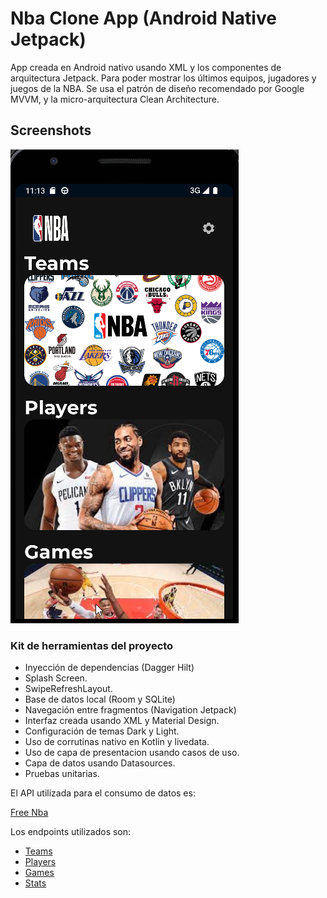 # Nba Clone App (Android Native Jetpack)

App creada en Android nativo usando XML y los componentes de arquitectura Jetpack. Para poder mostrar los últimos equipos, jugadores y juegos de la NBA.
Se usa el patrón de diseño recomendado por Google MVVM, y la micro-arquitectura Clean Architecture.

## Screenshots
![Home Nba App](assets/app_nba.png)

### Kit de herramientas del proyecto

- Inyección de dependencias (Dagger Hilt)
- Splash Screen.
- SwipeRefreshLayout.
- Base de datos local (Room y SQLite)
- Navegación entre fragmentos (Navigation Jetpack)
- Interfaz creada usando XML y Material Design.
- Configuración de temas Dark y Light.
- Uso de corrutinas nativo en Kotlin y livedata.
- Uso de capa de presentacion usando casos de uso.
- Capa de datos usando Datasources.
- Pruebas unitarias.

El API utilizada para el consumo de datos es:

[Free Nba](https://free-nba.p.rapidapi.com/)

Los endpoints utilizados son:
* [Teams](https://free-nba.p.rapidapi.com/teams)
* [Players](https://free-nba.p.rapidapi.com/players)
* [Games](https://free-nba.p.rapidapi.com/games)
* [Stats](https://free-nba.p.rapidapi.com/stats)
